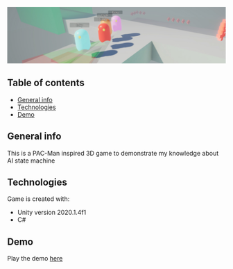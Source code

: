 ![screenshot](/Assets/ReadMeRes/screenshot_001.jpg "Gameplay screenshot")
## Table of contents
* [General info](#general-info)
* [Technologies](#technologies)
* [Demo](#demo)

## General info
This is a PAC-Man inspired 3D game to demonstrate my knowledge about AI state machine

## Technologies
Game is created with:
* Unity version 2020.1.4f1
* C#

## Demo
Play the demo [here](https://www.seromyr.com/ai-state-machine)
